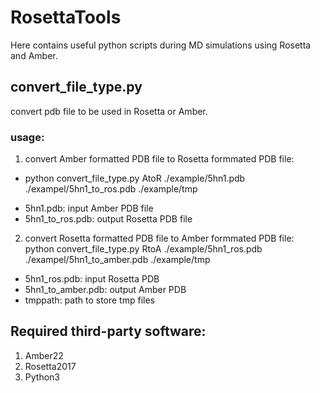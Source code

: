 # RosettaTools
Here contains useful python scripts during MD simulations using Rosetta and Amber.
## convert_file_type.py
convert pdb file to be used in Rosetta or Amber.
### usage:
1. convert Amber formatted PDB file to Rosetta formmated PDB file:  
 * python convert_file_type.py AtoR ./example/5hn1.pdb ./exampel/5hn1_to_ros.pdb ./example/tmp  
 - 5hn1.pdb: input Amber PDB file  
 - 5hn1_to_ros.pdb: output Rosetta PDB file  
2. convert Rosetta formatted PDB file to Amber formmated PDB file:  
python convert_file_type.py RtoA ./example/5hn1_ros.pdb ./exampel/5hn1_to_amber.pdb ./example/tmp  
 - 5hn1_ros.pdb: input Rosetta PDB  
 - 5hn1_to_amber.pdb: output Amber PDB  
 - tmppath: path to store tmp files
## Required third-party software:
1. Amber22
2. Rosetta2017
3. Python3
